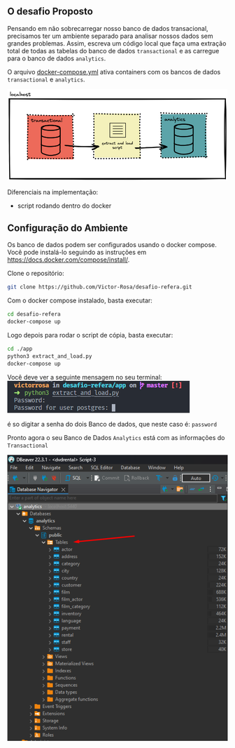 
## O desafio Proposto

Pensando em não sobrecarregar nosso banco de dados transacional, precisamos ter um ambiente separado para analisar nossos dados sem grandes problemas. Assim, escreva um código local que faça uma extração total de todas as tabelas do banco de dados `transactional` e as carregue para o banco de dados `analytics`.

O arquivo [docker-compose.yml](docker-compose.yml) ativa containers com os bancos de dados `transactional` e `analytics`.

![Infra dos banco de dados](fluxo.png)

Diferenciais na implementação:
- script rodando dentro do docker

## Configuração do Ambiente

Os banco de dados podem ser configurados usando o docker compose. Você pode instalá-lo seguindo as instruções em https://docs.docker.com/compose/install/.

Clone o repositório:


```bash
git clone https://github.com/Victor-Rosa/desafio-refera.git
```

Com o docker compose instalado, basta executar:

```bash
cd desafio-refera
docker-compose up
```

Logo depois para rodar o script de cópia, basta executar:

```bash
cd ./app
python3 extract_and_load.py
docker-compose up
```
Você deve ver a seguinte mensagem no seu terminal: 
![terminal](terminal.png)

é so digitar a senha do dois Banco de dados, que neste caso é: `password`

Pronto agora o seu Banco de Dados `Analytics` está com as informações do `Transactional`

![dbeaver](dbeaver_analytics.png)